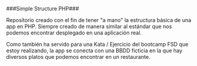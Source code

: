 ###Simple Structure PHP###

Repositorio creado con el fin de tener "a mano" la estructura básica de una app en PHP.
Siempre creado de manera similar al estándar que nos podemos encontrar desplegado en una aplicación real.

Como también ha servido para una Kata / Ejercicio del bootcamp FSD que estoy realizando, la app se conecta con una BBDD ficticia en la que hay diversos platos que podemos encontrar en un restaurante.